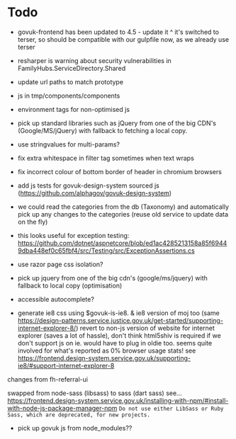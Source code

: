 # Todo

* govuk-frontend has been updated to 4.5 - update it
^ it's switched to terser, so should be compatible with our gulpfile now, as we already use terser

* resharper is warning about security vulnerabilities in FamilyHubs.ServiceDirectory.Shared

* update url paths to match prototype

* js in tmp/components/components

* environment tags for non-optimised js

* pick up standard libraries such as jQuery from one of the big CDN's (Google/MS/jQuery) with fallback to fetching a local copy.

* use stringvalues for multi-params?

* fix extra whitespace in filter tag sometimes when text wraps
* fix incorrect colour of bottom border of header in chromium browsers

* add js tests for govuk-design-system sourced js (https://github.com/alphagov/govuk-design-system)

* we could read the categories from the db (Taxonomy) and automatically pick up any changes to the categories
 (reuse old service to update data on the fly)

* this looks useful for exception testing: https://github.com/dotnet/aspnetcore/blob/ed1ac4285213158a85f69449dba448ef0c65fbf4/src/Testing/src/ExceptionAssertions.cs

* use razor page css isolation?

* pick up jquery from one of the big cdn's (google/ms/jquery) with fallback to local copy (optimisation)

* accessible autocomplete?

* generate ie8 css using $govuk-is-ie8. & ie8 version of moj too (same https://design-patterns.service.justice.gov.uk/get-started/supporting-internet-explorer-8/)
 revert to non-js version of website for internet explorer (saves a lot of hassle), don't think html5shiv is required if we don't support js on ie.
 would have to plug in oldie too. seems quite involved for what's reported as 0% browser usage stats!
 see https://frontend.design-system.service.gov.uk/supporting-ie8/#support-internet-explorer-8

changes from fh-referral-ui

swapped from node-sass (libsass) to sass (dart sass)
see... https://frontend.design-system.service.gov.uk/installing-with-npm/#install-with-node-js-package-manager-npm
`Do not use either LibSass or Ruby Sass, which are deprecated, for new projects.`

* pick up govuk js from node_modules??